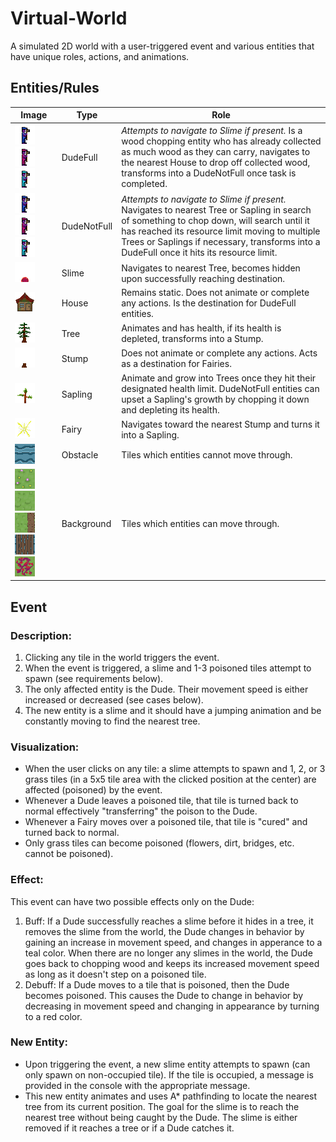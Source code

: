 # Virtual-World

A simulated 2D world with a user-triggered event and various entities that have unique roles, actions, and animations. 

## Entities/Rules
| Image | Type | Role |
| ----------- | ----------- | ----------- |
| ![dude3](https://github.com/KallosP/Virtual-World/blob/main/images/dude3.png?raw=true) ![poisoned_dude3](https://github.com/KallosP/Virtual-World/blob/main/images/poisoned_dude3.png?raw=true) ![speed_dude3](https://github.com/KallosP/Virtual-World/blob/main/images/speed_dude3.png?raw=true)| DudeFull | *Attempts to navigate to Slime if present.* Is a wood chopping entity who has already collected as much wood as they can carry, navigates to the nearest House to drop off collected wood, transforms into a DudeNotFull once task is completed. |
| ![dude3](https://github.com/KallosP/Virtual-World/blob/main/images/dude3.png?raw=true) ![poisoned_dude3](https://github.com/KallosP/Virtual-World/blob/main/images/poisoned_dude3.png?raw=true) ![speed_dude3](https://github.com/KallosP/Virtual-World/blob/main/images/speed_dude3.png?raw=true)| DudeNotFull | *Attempts to navigate to Slime if present.* Navigates to nearest Tree or Sapling in search of something to chop down, will search until it has reached its resource limit moving to multiple Trees or Saplings if necessary, transforms into a DudeFull once it hits its resource limit. |
| ![slime2](https://github.com/KallosP/Virtual-World/blob/main/images/slime2.png?raw=true) | Slime | Navigates to nearest Tree, becomes hidden upon successfully reaching destination. |
| ![house](https://github.com/KallosP/Virtual-World/blob/main/images/house.png?raw=true) | House | Remains static. Does not animate or complete any actions. Is the destination for DudeFull entities. |
| ![tree0](https://github.com/KallosP/Virtual-World/blob/main/images/tree0.png?raw=true) | Tree | Animates and has health, if its health is depleted, transforms into a Stump. |
| ![stump](https://github.com/KallosP/Virtual-World/blob/main/images/stump.png?raw=true) | Stump | Does not animate or complete any actions. Acts as a destination for Fairies. |
| ![sapling4](https://github.com/KallosP/Virtual-World/blob/main/images/sapling4.png?raw=true) | Sapling | Animate and grow into Trees once they hit their designated health limit. DudeNotFull entities can upset a Sapling's growth by chopping it down and depleting its health. |
| ![fairy7](https://github.com/KallosP/Virtual-World/blob/main/images/fairy7.png?raw=true) | Fairy | Navigates toward the nearest Stump and turns it into a Sapling. |
| ![water0](https://github.com/KallosP/Virtual-World/blob/main/images/water0.png?raw=true) | Obstacle | Tiles which entities cannot move through. |
| ![flowers](https://github.com/KallosP/Virtual-World/blob/main/images/flowers.png?raw=true) ![grass](https://github.com/KallosP/Virtual-World/blob/main/images/grass.png?raw=true) ![dirt_vert_right](https://github.com/KallosP/Virtual-World/blob/main/images/dirt_vert_right.png?raw=true) ![bridge](https://github.com/KallosP/Virtual-World/blob/main/images/bridge.png?raw=true) ![poisoned_grass](https://github.com/KallosP/Virtual-World/blob/main/images/poisoned_grass.png?raw=true)| Background | Tiles which entities can move through. |

## Event
### Description:
1. Clicking any tile in the world triggers the event.
2. When the event is triggered, a slime and 1-3 poisoned tiles attempt to spawn (see requirements below).
3. The only affected entity is the Dude. Their movement speed is either increased or decreased (see cases below).
4. The new entity is a slime and it should have a jumping animation and be constantly moving to find the nearest tree.

### Visualization:
- When the user clicks on any tile: a slime attempts to spawn and 1, 2, or 3 grass tiles (in a 5x5 tile area with the clicked position at the center) are affected (poisoned) by the event.
- Whenever a Dude leaves a poisoned tile, that tile is turned back to normal effectively "transferring" the poison to the Dude.
- Whenever a Fairy moves over a poisoned tile, that tile is "cured" and turned back to normal.
- Only grass tiles can become poisoned (flowers, dirt, bridges, etc. cannot be poisoned).

### Effect:
This event can have two possible effects only on the Dude: 
1. Buff: If a Dude successfully reaches a slime before it hides in a tree, it removes the slime from the world, the Dude changes in behavior by gaining an increase in movement speed, and changes in apperance to a teal color. When there are no longer any slimes in the world, the Dude goes back to chopping wood and keeps its increased movement speed as long as it doesn't step on a poisoned tile.
2. Debuff: If a Dude moves to a tile that is poisoned, then the Dude becomes poisoned. This causes the Dude to change in behavior by decreasing in movement speed and changing in appearance by turning to a red color.

### New Entity:
- Upon triggering the event, a new slime entity attempts to spawn (can only spawn on non-occupied tile). If the tile is occupied, a message is provided in the console with the appropriate message.
- This new entity animates and uses A* pathfinding to locate the nearest tree from its current position. The goal for the slime is to reach the nearest tree without being caught by the Dude. The slime is either removed if it reaches a tree or if a Dude catches it.

